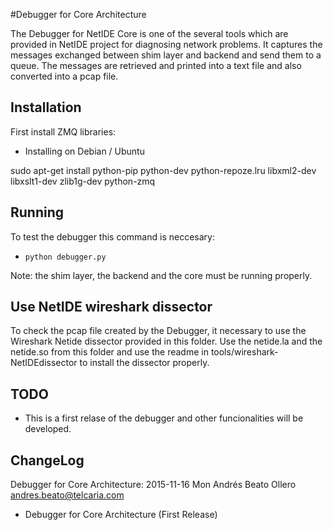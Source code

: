 #Debugger for Core Architecture

The Debugger for NetIDE Core is one of the several tools which are provided in NetIDE project for diagnosing network problems. It captures the messages exchanged between shim layer and backend and send them to a queue. The messages are retrieved and printed into a text file and also converted into a pcap file.


## Installation

First install ZMQ libraries:

* Installing on Debian / Ubuntu 

sudo apt-get install python-pip python-dev python-repoze.lru libxml2-dev libxslt1-dev zlib1g-dev python-zmq

## Running

To test the debugger this command is neccesary:
* ```python debugger.py```

Note: the shim layer, the backend and the core must be running properly.

## Use NetIDE wireshark dissector

To check the pcap file created by the Debugger, it necessary to use the Wireshark Netide dissector provided in this folder. Use the netide.la and the netide.so from this folder and use the readme in tools/wireshark-NetIDEdissector to install the dissector properly.

## TODO

* This is a first relase of the debugger and other funcionalities will be developed.


## ChangeLog

Debugger for Core Architecture: 2015-11-16 Mon Andrés Beato Ollero <andres.beato@telcaria.com>

   * Debugger for Core Architecture (First Release)
